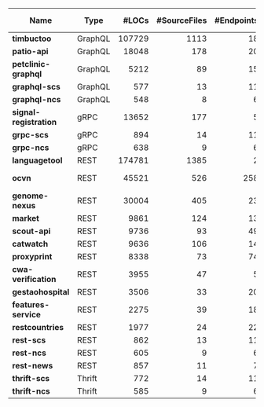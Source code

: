 |Name|Type|#LOCs|#SourceFiles|#Endpoints|Language(s)|Runtime|Build Tool|Database(s)|
|----|----|----:|-----------:|---------:|-----------|-------|----------|-----------|
|__timbuctoo__|GraphQL|107729|1113|18|Java|JDK 11|Maven|Neo4j|
|__patio-api__|GraphQL|18048|178|20|Java|JDK 11|Gradle|PostgreSQL|
|__petclinic-graphql__|GraphQL|5212|89|15|Java|JDK 8|Maven|PostgreSQL|
|__graphql-scs__|GraphQL|577|13|11|Kotlin|JDK 8|Maven||
|__graphql-ncs__|GraphQL|548|8|6|Kotlin|JDK 8|Maven||
|__signal-registration__|gRPC|13652|177|5|Java|JDK 17|Maven||
|__grpc-scs__|gRPC|894|14|11|Java|JDK 8|Maven||
|__grpc-ncs__|gRPC|638|9|6|Java|JDK 8|Maven||
|__languagetool__|REST|174781|1385|2|Java|JDK 8|Maven||
|__ocvn__|REST|45521|526|258|Java|JDK 8|Maven|H2, MongoDB|
|__genome-nexus__|REST|30004|405|23|Java|JDK 8|Maven|MongoDB|
|__market__|REST|9861|124|13|Java|JDK 11|Maven|H2|
|__scout-api__|REST|9736|93|49|Java|JDK 8|Maven|H2|
|__catwatch__|REST|9636|106|14|Java|JDK 8|Maven|H2|
|__proxyprint__|REST|8338|73|74|Java|JDK 8|Maven|H2|
|__cwa-verification__|REST|3955|47|5|Java|JDK 11|Maven|H2|
|__gestaohospital__|REST|3506|33|20|Java|JDK 8|Maven|MongoDB|
|__features-service__|REST|2275|39|18|Java|JDK 8|Maven|H2|
|__restcountries__|REST|1977|24|22|Java|JDK 8|Maven||
|__rest-scs__|REST|862|13|11|Java|JDK 8|Maven||
|__rest-ncs__|REST|605|9|6|Java|JDK 8|Maven||
|__rest-news__|REST|857|11|7|Kotlin|JDK 8|Maven|H2|
|__thrift-scs__|Thrift|772|14|11|Java|JDK 8|Maven||
|__thrift-ncs__|Thrift|585|9|6|Java|JDK 8|Maven||
